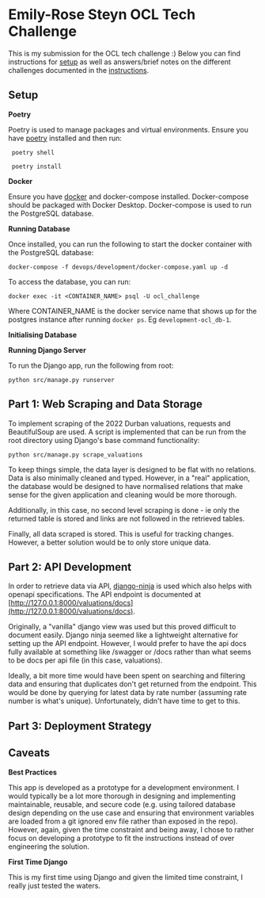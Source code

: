 # Emily-Rose Steyn OCL Tech Challenge

This is my submission for the OCL tech challenge :) Below you can find instructions for [setup](#setup) as well as
answers/brief notes on the different challenges documented in the [instructions](./instructions.md).

## Setup

**Poetry**

Poetry is used to manage packages and virtual environments. Ensure you have [poetry](https://python-poetry.org/docs/)
installed and then run:

```shell
 poetry shell
```

```shell
 poetry install
```

**Docker**

Ensure you have [docker](https://docs.docker.com/get-docker/) and docker-compose installed. Docker-compose should be
packaged with Docker Desktop. Docker-compose is used to run the PostgreSQL database.

**Running Database**

Once installed, you can run the following to start the docker container with the PostgreSQL database:

```shell
docker-compose -f devops/development/docker-compose.yaml up -d

```

To access the database, you can run:

```shell
docker exec -it <CONTAINER_NAME> psql -U ocl_challenge
```

Where CONTAINER_NAME is the docker service name that shows up for the postgres instance after running `docker ps`.
Eg `development-ocl_db-1`.

**Initialising Database**

**Running Django Server**

To run the Django app, run the following from root:

`python src/manage.py runserver`

## Part 1: Web Scraping and Data Storage

To implement scraping of the 2022 Durban valuations, requests and BeautifulSoup are used. A script is implemented that
can be run from the root directory using Django's base command functionality:

```shell
python src/manage.py scrape_valuations
```

To keep things simple, the data layer is designed to be flat with no relations. Data is also minimally cleaned and typed. However, in a "real" application, the database would be designed to have normalised relations that make sense for the given application and cleaning would be more thorough. 

Additionally, in this case, no second level scraping is done - ie only the returned table is stored and links are not followed in the retrieved tables.

Finally, all data scraped is stored. This is useful for tracking changes. However, a better solution would be to only store unique data.

[//]: # (TODO: Data diagram)

## Part 2: API Development

In order to retrieve data via API, [django-ninja](https://github.com/vitalik/django-ninja) is used which also helps with openapi specifications. The API endpoint is documented at [http://127.0.0.1:8000/valuations/docs](http://127.0.0.1:8000/valuations/docs).

Originally, a "vanilla" django view was used but this proved difficult to document easily. Django ninja seemed like a lightweight alternative for setting up the API endpoint. However, I would prefer to have the api docs fully available at something like /swagger or /docs rather than what seems to be docs per api file (in this case, valuations).

Ideally, a bit more time would have been spent on searching and filtering data and ensuring that duplicates don't get returned from the endpoint. This would be done by querying for latest data by rate number (assuming rate number is what's unique). Unfortunately, didn't have time to get to this.

## Part 3: Deployment Strategy

## Caveats

**Best Practices**

This app is developed as a prototype for a development environment. I would typically be a lot more thorough in
designing and implementing maintainable, reusable, and secure code (e.g. using tailored database design depending on the
use case and ensuring that environment variables are loaded from a git ignored env file rather than exposed in the
repo). However, again, given the time constraint and being away, I chose to rather focus on developing a prototype to
fit the instructions instead of over engineering the solution.

**First Time Django**

This is my first time using Django and given the limited time constraint, I really just tested the waters.
